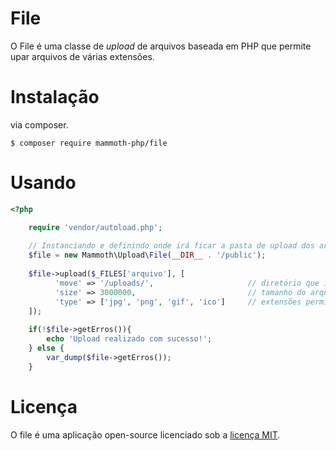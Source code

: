# File

O File é uma classe de *upload* de arquivos baseada em PHP que permite upar arquivos de várias extensões.

# Instalação

via composer.

```
$ composer require mammoth-php/file
``` 

# Usando 

``` php 
<?php

    require 'vendor/autoload.php';
    
    // Instanciando e definindo onde irá ficar a pasta de upload dos arquivos
    $file = new Mammoth\Upload\File(__DIR__ . '/public');
    
    $file->upload($_FILES['arquivo'], [
          'move' => '/uploads/',                     // diretório que irá conter os uploads separados por datas.
          'size' => 3000000,                         // tamanho do arquivo em MB. Ex: 3MB
          'type' => ['jpg', 'png', 'gif', 'ico']     // extensões permitidas(validação).
    ]);
    
    if(!$file->getErros()){
        echo 'Upload realizado com sucesso!';
    } else {
        var_dump($file->getErros());
    }
```

# Licença

O file é uma aplicação open-source licenciado sob a [licença MIT](https://opensource.org/licenses/MIT).
